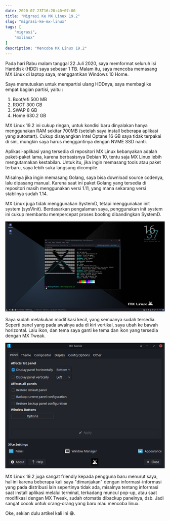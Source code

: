 ```yaml
---
date: 2020-07-23T16:20:40+07:00
title: "Migrasi Ke MX Linux 19.2"
slug: "migrasi-ke-mx-linux"
tags: [
    "migrasi",
    "mxlinux"
]
description: "Mencoba MX Linux 19.2"
---
```


Pada hari Rabu malam tanggal 22 Juli 2020, saya memformat seluruh isi Harddisk (HDD) saya sebesar 1 TB.
Malam itu, saya mencoba memasang MX Linux di laptop saya, menggantikan Windows 10 Home.

Saya memutuskan untuk mempartisi ulang HDDnya, saya membagi ke empat bagian partisi, yaitu : 
1. Boot/efi 500 MB
2. ROOT 300 GB
3. SWAP 8 GB
4. Home 630.2 GB


MX Linux 19.2 ini cukup ringan, untuk kondisi baru dinyalakan hanya menggunakan RAM sekitar 700MB (setelah saya install beberapa aplikasi yang autostart).
Cukup disayangkan Intel Optane 16 GB saya tidak terpakai di sini, mungkin saya harus menggantinya dengan NVME SSD nanti.

Aplikasi-aplikasi yang tersedia di repositori MX Linux kebanyakan adalah paket-paket lama, karena berbasisnya Debian 10, tentu saja MX Linux lebih mengutamakan kestabilan. Untuk itu, jika ingin memasang tools atau paket terbaru, saya lebih suka langsung dicompile.

Misalnya jika ingin memasang Golang, saya bisa download source codenya, lalu dipasang manual. Karena saat ini paket Golang yang tersedia di repositori masih menggunakan versi 1.11, yang mana sekarang versi stabilnya sudah 1.14.

MX Linux juga tidak menggunakan SystemD, tetapi menggunakan init system (sysVinit). Berdasarkan pengalaman saya, penggunakan init system ini cukup membantu mempercepat proses booting dibandingkan SystemD.

![MX Linux 19.2](mx-linux.png)

Saya sudah melakukan modifikasi kecil, yang semuanya sudah tersedia. Seperti panel yang pada awalnya ada di kiri vertikal, saya ubah ke bawah horizontal. Lalu ikon, dan tema saya ganti ke tema dan ikon yang tersedia dengan MX Tweak.

![MX Tweak](mx-tweak.png)

MX Linux 19.2 juga sangat friendly kepada pengguna baru menurut saya, hal ini karena beberapa kali saya "dimanjakan" dengan informasi-informasi yang pada distribusi lain sepertinya tidak ada, misalnya tentang informasi saat install aplikasi melalui terminal, terkadang muncul pop-up, atau saat modifikasi dengan MX Tweak, sudah otomatis dibackup panelnya, dsb. Jadi sangat cocok untuk orang-orang yang baru mau mencoba linux.

Oke, sekian dulu artikel kali ini 😁.
